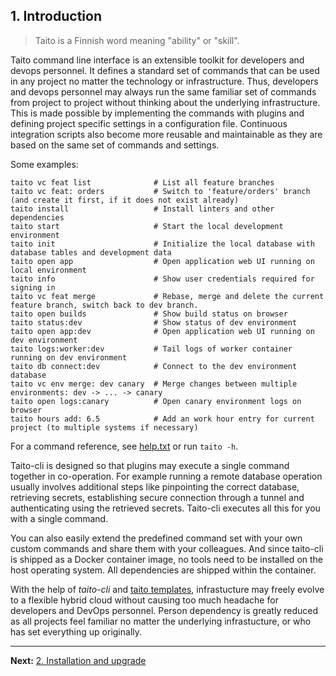 ## 1. Introduction

> Taito is a Finnish word meaning "ability" or "skill".

Taito command line interface is an extensible toolkit for developers and devops personnel. It defines a standard set of commands that can be used in any project no matter the technology or infrastructure. Thus, developers and devops personnel may always run the same familiar set of commands from project to project without thinking about the underlying infrastructure. This is made possible by implementing the commands with plugins and defining project specific settings in a configuration file. Continuous integration scripts also become more reusable and maintainable as they are based on the same set of commands and settings.

Some examples:

```
taito vc feat list              # List all feature branches
taito vc feat: orders           # Switch to 'feature/orders' branch (and create it first, if it does not exist already)
taito install                   # Install linters and other dependencies
taito start                     # Start the local development environment
taito init                      # Initialize the local database with database tables and development data
taito open app                  # Open application web UI running on local environment
taito info                      # Show user credentials required for signing in
taito vc feat merge             # Rebase, merge and delete the current feature branch, switch back to dev branch.
taito open builds               # Show build status on browser
taito status:dev                # Show status of dev environment
taito open app:dev              # Open application web UI running on dev environment
taito logs:worker:dev           # Tail logs of worker container running on dev environment
taito db connect:dev            # Connect to the dev environment database
taito vc env merge: dev canary  # Merge changes between multiple environments: dev -> ... -> canary
taito open logs:canary          # Open canary environment logs on browser
taito hours add: 6.5            # Add an work hour entry for current project (to multiple systems if necessary)
```

For a command reference, see [help.txt](https://github.com/TaitoUnited/taito-cli/blob/dev/help.txt) or run `taito -h`.

Taito-cli is designed so that plugins may execute a single command together in co-operation. For example running a remote database operation usually involves additional steps like pinpointing the correct database, retrieving secrets, establishing secure connection through a tunnel and authenticating using the retrieved secrets. Taito-cli executes all this for you with a single command.

You can also easily extend the predefined command set with your own custom commands and share them with your colleagues. And since taito-cli is shipped as a Docker container image, no tools need to be installed on the host operating system. All dependencies are shipped within the container.

With the help of *taito-cli* and [taito templates](https://github.com/TaitoUnited/taito-cli/tree/dev/docs/templates.md), infrastucture may freely evolve to a flexible hybrid cloud without causing too much headache for developers and DevOps personnel. Person dependency is greatly reduced as all projects feel familiar no matter the underlying infrastucture, or who has set everything up originally.

---

**Next:** [2. Installation and upgrade](02-installation.md)
